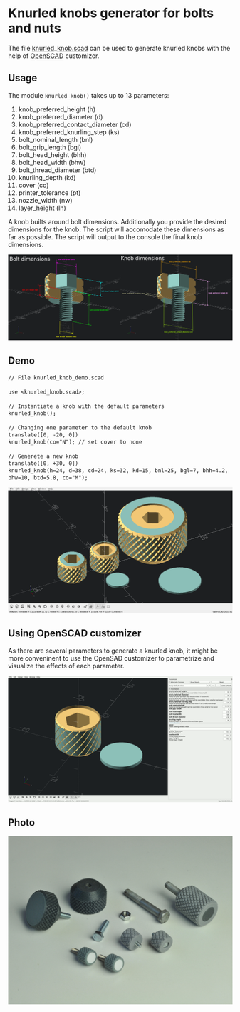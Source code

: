 # Knurled knobs generator for bolts and nuts

The file [knurled_knob.scad](knurled_knob.scad) can be used to generate knurled knobs with the help of [OpenSCAD](http://openscad.org/) customizer.

## Usage

The module `knurled_knob()` takes up to 13 parameters:

 1. knob_preferred_height (h)
 2. knob_preferred_diameter (d)
 3. knob_preferred_contact_diameter (cd)
 4. knob_preferred_knurling_step (ks)
 5. bolt_nominal_length (bnl)
 6. bolt_grip_length (bgl)
 7. bolt_head_height (bhh)
 8. bolt_head_width (bhw)
 9. bolt_thread_diameter (btd)
10. knurling_depth (kd)
10. cover (co)
11. printer_tolerance (pt)
12. nozzle_width (nw)
13. layer_height (lh)

A knob builts around bolt dimensions. Additionally you provide the desired dimensions for the knob. The script will accomodate these dimensions as far as possible.
The script will output to the console the final knob dimensions.

![Knurled knobs dimensions](images/knurled_knob_dimensions.png "Knurled knobs dimensions")

## Demo

```sacd
// File knurled_knob_demo.scad

use <knurled_knob.scad>;

// Instantiate a knob with the default parameters
knurled_knob();

// Changing one parameter to the default knob
translate([0, -20, 0])
knurled_knob(co="N"); // set cover to none

// Generete a new knob
translate([0, +30, 0])
knurled_knob(h=24, d=38, cd=24, ks=32, kd=15, bnl=25, bgl=7, bhh=4.2, bhw=10, btd=5.8, co="M");
```

![Knurled knobs OpenSCAD rendering](images/knurled_knob_demo_code_rendering.png "Knurled knobs OpenSCAD rendering")

## Using OpenSCAD customizer

As there are several parameters to generate a knurled knob, it might be more conveninent to use the OpenSAD customizer to parametrize and visualize the effects of each parameter.

![Knurled knob customizer demo](images/knurled_knob_customizer_animation.gif "Knurled knob customizer demo")

## Photo

![Examples of 3D printed knurled knobs](images/knurled_knob_generator_3d_prints_photo.jpg "Examples of 3D printed knurled knobs")
